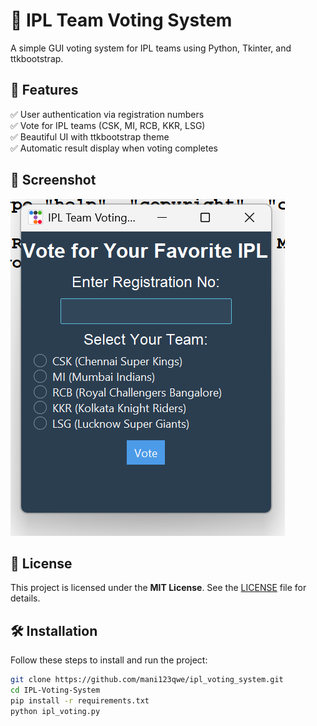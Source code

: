 # 🏏 IPL Team Voting System

A simple GUI voting system for IPL teams using Python, Tkinter, and ttkbootstrap.

## 🎯 Features
✅ User authentication via registration numbers  
✅ Vote for IPL teams (CSK, MI, RCB, KKR, LSG)  
✅ Beautiful UI with ttkbootstrap theme  
✅ Automatic result display when voting completes  

## 📸 Screenshot  
![Voting System UI](Screenshot.png)

## 📜 License  
This project is licensed under the **MIT License**. See the [LICENSE](LICENSE) file for details.


## 🛠 Installation
Follow these steps to install and run the project:

```sh
git clone https://github.com/mani123qwe/ipl_voting_system.git
cd IPL-Voting-System
pip install -r requirements.txt
python ipl_voting.py


